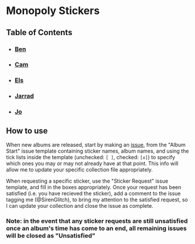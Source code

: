 # Monopoly Stickers

## Table of Contents

- ### [Ben](Users/ben.md)

- ### [Cam](Users/cam.md)

- ### [Els](Users/els.md)

- ### [Jarrad](Users/jarrad.md)

- ### [Jo](Users/jo.md)

## How to use

When new albums are released, start by making an [issue](https://github.com/SirenGlitch/Monopoly-Stickers/issues), from the "Album Start" issue template containing sticker names, album names, and using the tick lists inside the template (unchecked: `[ ]`, checked: `[x]`) to specify which ones you may or may not already have at that point. This info will allow me to update your specific collection file appropriately.

When requesting a specific sticker, use the "Sticker Request" issue template, and fill in the boxes appropriately. Once your request has been satisfied (i.e. you have recieved the sticker), add a comment to the issue tagging me (@SirenGlitch), to bring my attention to the satisfied request, so I can update your collection and close the issue as complete.

### Note: in the event that any sticker requests are still unsatisfied once an album's time has come to an end, all remaining issues will be closed as "Unsatisfied"
